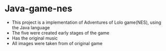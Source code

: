 # Java-game-nes
- This project is a implementation of Adventures of Lolo game(NES), using the Java language
- The five were created early stages of the game
- Has the original music
- All images were taken from of original game
